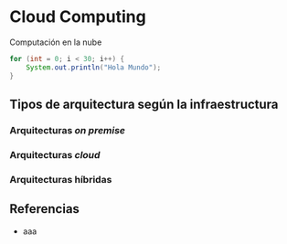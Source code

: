 # Cloud Computing

Computación en la nube

``` java
for (int = 0; i < 30; i++) {
    System.out.println("Hola Mundo");
}
```

## Tipos de arquitectura según la infraestructura

### Arquitecturas *on premise*

### Arquitecturas *cloud*

### Arquitecturas híbridas

## Referencias

* aaa
